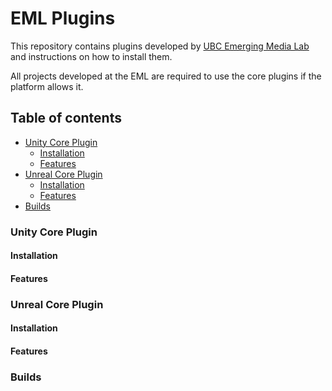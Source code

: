 # EML Plugins

This repository contains plugins developed by [UBC Emerging Media Lab](https://eml.ubc.ca) and instructions on how to install them.

All projects developed at the EML are required to use the core plugins if the platform allows it.

## Table of contents
- [Unity Core Plugin](#unity-core-plugin)
  - [Installation](#unity-core-install)
  - [Features](#unity-core-features)
- [Unreal Core Plugin](#unreal-core-plugin)
  - [Installation](#unreal-core-install)
  - [Features](#unreal-core-features)
- [Builds](#eml_plugins_builds)

### Unity Core Plugin

<a name="unity-core-install"></a>
#### Installation

<a name="unity-core-features"></a>
#### Features

### Unreal Core Plugin

<a name="unreal-core-install"></a>
#### Installation

<a name="unity-core-features"></a>
#### Features

<a name="eml_plugins_builds"></a>
### Builds
